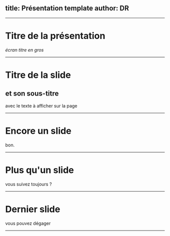 title: Présentation template
author: DR 
---

***

# Titre de la présentation
*écran titre en gros*   

***

# Titre de la slide
## et son sous-titre
avec le texte à afficher sur la page

***

# Encore un slide
bon.

***
 
# Plus qu'un slide
vous suivez toujours ?

***

# Dernier slide
vous pouvez dégager

***

